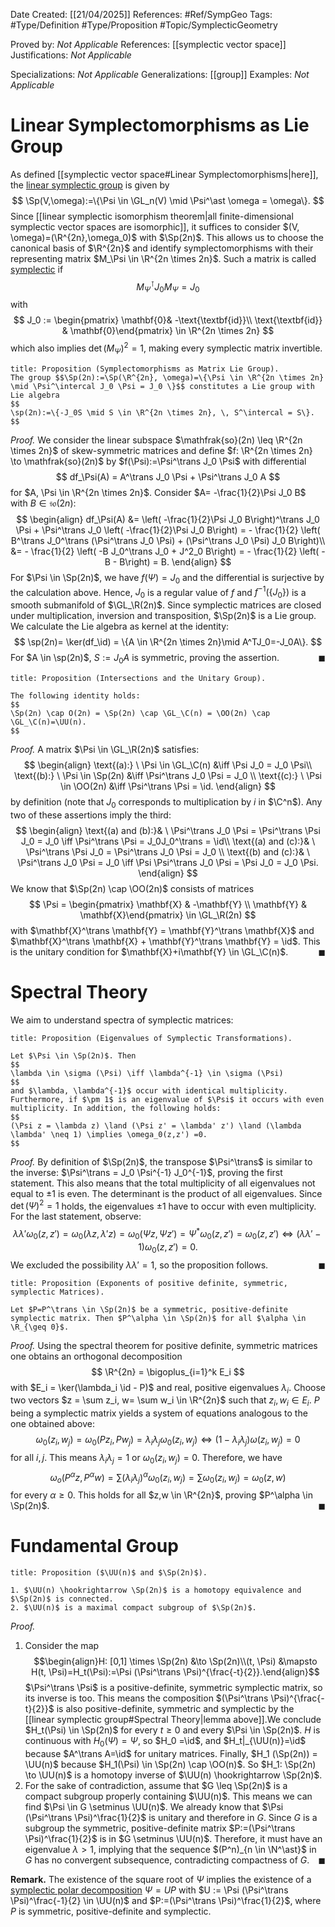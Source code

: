 <div class="topSpace"></div>

Date Created: [[21/04/2025]]
References: #Ref/SympGeo 
Tags: #Type/Definition #Type/Proposition #Topic/SymplecticGeometry 

Proved by: <i>Not Applicable</i>
References: [[symplectic vector space]]
Justifications: <i>Not Applicable</i>

Specializations: <i>Not Applicable</i>
Generalizations: [[group]]
Examples: <i>Not Applicable</i>

# Linear Symplectomorphisms as Lie Group

As defined [[symplectic vector space#Linear Symplectomorphisms|here]], the <ins>linear symplectic group</ins> is given by
$$
\Sp(V,\omega):=\{\Psi \in \GL_n(V) \mid \Psi^\ast \omega = \omega\}.
$$
Since [[linear symplectic isomorphism theorem|all finite-dimensional symplectic vector spaces are isomorphic]], it suffices to consider $(V, \omega)=(\R^{2n},\omega_0)$ with $\Sp(2n)$. This allows us to choose the canonical basis of $\R^{2n}$ and identify symplectomorphisms with their representing matrix $M_\Psi \in \R^{2n \times 2n}$. Such a matrix is called <ins>symplectic</ins> if
$$
M_\Psi^\intercal J_0 M_\Psi = J_0
$$
with 
$$
J_0 := \begin{pmatrix} \mathbf{0}& -\text{\textbf{id}}\\ \text{\textbf{id}} & \mathbf{0}\end{pmatrix} \in \R^{2n \times 2n}
$$
which also implies $\det(M_\Psi)^2 =1$, making every symplectic matrix invertible.

``` ad-Proposition
title: Proposition (Symplectomorphisms as Matrix Lie Group).
The group $$\Sp(2n):=\Sp(\R^{2n}, \omega)=\{\Psi \in \R^{2n \times 2n} \mid \Psi^\intercal J_0 \Psi = J_0 \}$$ constitutes a Lie group with Lie algebra
$$
\sp(2n):=\{-J_0S \mid S \in \R^{2n \times 2n}, \, S^\intercal = S\}.
$$

```
*Proof.*
We consider the linear subspace $\mathfrak{so}(2n) \leq \R^{2n \times 2n}$ of skew-symmetric matrices and define $f: \R^{2n \times 2n} \to \mathfrak{so}(2n)$ by $f(\Psi):=\Psi^\trans J_0 \Psi$ with differential
$$
df_\Psi(A) = A^\trans J_0 \Psi + \Psi^\trans J_0 A
$$
for $A, \Psi \in \R^{2n \times 2n}$. Consider $A= -\frac{1}{2}\Psi J_0 B$ with $B \in \mathfrak{so}(2n)$:
$$
\begin{align}
df_\Psi(A) &= \left( -\frac{1}{2}\Psi J_0 B\right)^\trans J_0 \Psi + \Psi^\trans J_0 \left( -\frac{1}{2}\Psi J_0 B\right) = - \frac{1}{2} \left( B^\trans J_0^\trans (\Psi^\trans J_0 \Psi) + (\Psi^\trans J_0 \Psi) J_0 B\right)\\
&= - \frac{1}{2} \left( -B J_0^\trans J_0 + J^2_0 B\right) = - \frac{1}{2} \left( -B  - B\right) = B.
\end{align}
$$
For $\Psi \in \Sp(2n)$, we have $f(\Psi)=J_0$ and the differential is surjective by the calculation above. Hence, $J_0$ is a regular value of $f$ and $f^{-1}(\{J_0\})$ is a smooth submanifold of $\GL_\R(2n)$. Since symplectic matrices are closed under multiplication, inversion and transposition, $\Sp(2n)$ is a Lie group. We calculate the Lie algebra as kernel at the identity:
$$
\sp(2n)= \ker(df_\id) = \{A \in \R^{2n \times 2n}\mid A^TJ_0=-J_0A\}.
$$
For $A \in \sp(2n)$, $S:=J_0A$ is symmetric, proving the assertion.
<span style="float:right;">$\blacksquare$</span>

``` ad-Proposition
title: Proposition (Intersections and the Unitary Group).

The following identity holds:
$$
\Sp(2n) \cap O(2n) = \Sp(2n) \cap \GL_\C(n) = \OO(2n) \cap \GL_\C(n)=\UU(n).
$$

```
*Proof.*
A matrix $\Psi \in \GL_\R(2n)$ satisfies:
$$
\begin{align}
\text{(a):} \ \Psi \in \GL_\C(n) &\iff \Psi J_0 = J_0 \Psi\\
\text{(b):} \ \Psi \in \Sp(2n) &\iff \Psi^\trans J_0 \Psi = J_0  \\
\text{(c):} \ \Psi \in \OO(2n) &\iff \Psi^\trans \Psi = \id.
\end{align}
$$
by definition (note that $J_0$ corresponds to multiplication by $i$ in $\C^n$). Any two of these assertions imply the third:
$$
\begin{align}
\text{(a) and (b):}& \ \Psi^\trans J_0 \Psi = \Psi^\trans \Psi J_0 = J_0 \iff \Psi^\trans \Psi = J_0J_0^\trans = \id\\
\text{(a) and (c):}& \ \Psi^\trans \Psi J_0 = \Psi^\trans J_0 \Psi = J_0 \\
\text{(b) and (c):}& \  \Psi^\trans J_0 \Psi = J_0 \iff \Psi \Psi^\trans J_0 \Psi = \Psi J_0 = J_0 \Psi.
\end{align}
$$
We know that $\Sp(2n) \cap \OO(2n)$ consists of matrices
$$
\Psi = \begin{pmatrix} \mathbf{X} & -\mathbf{Y} \\ \mathbf{Y} & \mathbf{X}\end{pmatrix} \in \GL_\R(2n)
$$
with $\mathbf{X}^\trans \mathbf{Y} = \mathbf{Y}^\trans \mathbf{X}$ and $\mathbf{X}^\trans \mathbf{X} + \mathbf{Y}^\trans \mathbf{Y} = \id$. This is the unitary condition for $\mathbf{X}+i\mathbf{Y} \in \GL_\C(n)$.
<span style="float:right;">$\blacksquare$</span>

# Spectral Theory

We aim to understand spectra of symplectic matrices:

``` ad-Proposition
title: Proposition (Eigenvalues of Symplectic Transformations).

Let $\Psi \in \Sp(2n)$. Then
$$
\lambda \in \sigma (\Psi) \iff \lambda^{-1} \in \sigma (\Psi)
$$
and $\lambda, \lambda^{-1}$ occur with identical multiplicity. 
Furthermore, if $\pm 1$ is an eigenvalue of $\Psi$ it occurs with even multiplicity. In addition, the following holds:
$$
(\Psi z = \lambda z) \land (\Psi z' = \lambda' z') \land (\lambda \lambda' \neq 1) \implies \omega_0(z,z') =0.
$$
```
*Proof.*
By definition of $\Sp(2n)$, the transpose $\Psi^\trans$ is similar to the inverse: $\Psi^\trans = J_0 \Psi^{-1} J_0^{-1}$, proving the first statement. This also means that the total multiplicity of all eigenvalues not equal to $\pm 1$ is even. The determinant is the product of all eigenvalues. Since $\det(\Psi)^2=1$ holds, the eigenvalues $\pm 1$ have to occur with even multiplicity. For the last statement, observe:
$$
\lambda \lambda' \omega_0(z,z') = \omega_0(\lambda z, \lambda' z)=\omega_0(\Psi z, \Psi z') = \Psi^\ast \omega_0(z,z')=\omega_0(z,z') \iff (\lambda \lambda'-1)\omega_0(z,z')=0.
$$
We excluded the possibility $\lambda \lambda'=1$, so the proposition follows.
<span style="float:right;">$\blacksquare$</span>

``` ad-Proposition
title: Proposition (Exponents of positive definite, symmetric, symplectic Matrices).

Let $P=P^\trans \in \Sp(2n)$ be a symmetric, positive-definite symplectic matrix. Then $P^\alpha \in \Sp(2n)$ for all $\alpha \in \R_{\geq 0}$.
```
*Proof.*
Using the spectral theorem for positive definite, symmetric matrices one obtains an orthogonal decomposition
$$
\R^{2n} = \bigoplus_{i=1}^k E_i
$$
with $E_i  = \ker(\lambda_i \id - P)$ and real, positive eigenvalues $\lambda_i$. Choose two vectors $z = \sum z_i, w= \sum w_i \in \R^{2n}$ such that $z_i,w_i \in E_i$. $P$ being a symplectic matrix yields a system of equations analogous to the one obtained above:
$$
\omega_0(z_i, w_j)=\omega_0(Pz_i, Pw_j)= \lambda_i \lambda_j \omega_0(z_i,w_j) \iff (1-\lambda_i\lambda_j)\omega(z_i,w_j)=0
$$
for all $i,j$. This means $\lambda_i \lambda_j =1$ or $\omega_0(z_i,w_j)=0$. Therefore, we have
$$
\omega_o(P^\alpha z, P^\alpha w) = \sum (\lambda_i\lambda_j)^\alpha \omega_0(z_i,w_j) = \sum \omega_0(z_i,w_j) = \omega_0(z,w)
$$
for every $\alpha \geq 0$. This holds for all $z,w \in \R^{2n}$, proving $P^\alpha \in \Sp(2n)$.
<span style="float:right;">$\blacksquare$</span>

# Fundamental Group

``` ad-Proposition
title: Proposition ($\UU(n)$ and $\Sp(2n)$).

1. $\UU(n) \hookrightarrow \Sp(2n)$ is a homotopy equivalence and $\Sp(2n)$ is connected.
2. $\UU(n)$ is a maximal compact subgroup of $\Sp(2n)$.

```
*Proof.* 
1. Consider the map $$\begin{align}H: [0,1] \times \Sp(2n) &\to \Sp(2n)\\(t, \Psi) &\mapsto H(t, \Psi)=H_t(\Psi):=\Psi (\Psi^\trans \Psi)^{\frac{-t}{2}}.\end{align}$$ $\Psi^\trans \Psi$ is a positive-definite, symmetric symplectic matrix, so its inverse is too. This means the composition $(\Psi^\trans \Psi)^{\frac{-t}{2}}$ is also positive-definite, symmetric and symplectic by the [[linear symplectic group#Spectral Theory|lemma above]].We conclude $H_t(\Psi) \in \Sp(2n)$ for every $t \geq 0$ and every $\Psi \in \Sp(2n)$. $H$ is continuous with $H_0(\Psi)=\Psi$, so $H_0 =\id$, and $H_t|_{\UU(n)}=\id$ because $A^\trans A=\id$ for unitary matrices. Finally, $H_1 (\Sp(2n)) = \UU(n)$ because $H_1(\Psi) \in \Sp(2n) \cap \OO(n)$. So $H_1: \Sp(2n) \to \UU(n)$ is a homotopy inverse of $\UU(n) \hookrightarrow \Sp(2n)$.
2. For the sake of contradiction, assume that $G \leq \Sp(2n)$ is a compact subgroup properly containing $\UU(n)$. This means we can find $\Psi \in G \setminus \UU(n)$. We already know that $\Psi (\Psi^\trans \Psi)^\frac{1}{2}$ is unitary and therefore in $G$. Since $G$ is a subgroup the symmetric, positive-definite matrix $P:=(\Psi^\trans \Psi)^\frac{1}{2}$ is in $G \setminus \UU(n)$. Therefore, it must have an eigenvalue $\lambda > 1$, implying that the sequence $(P^n)_{n \in \N^\ast}$ in $G$ has no convergent subsequence, contradicting compactness of $G$.
<span style="float:right;">$\blacksquare$</span>

**Remark.**
The existence of the square root of $\Psi$ implies the existence of a <ins>symplectic polar decomposition</ins> $\Psi = UP$ with $U := \Psi (\Psi^\trans \Psi)^\frac{-1}{2} \in \UU(n)$ and $P:=(\Psi^\trans \Psi)^\frac{1}{2}$, where $P$ is symmetric, positive-definite and symplectic.